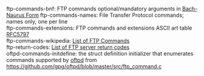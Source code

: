 ftp-commands-bnf: FTP commands optional/mandatory arguments in [Bach-Naurus Form](https://wikipedia.org/wiki/Backus%E2%80%93Naur_form)
ftp-commands-names: File Transfer Protocol commands; names only, one per line  
ftp-commands-extensions: FTP commands and extensions ASCII art table [RFC5797](https://tool.ietf.org/html/rfc5797)  
ftp-commands-wikipedia: [List of FTP Commands](https://wikipedia.org/wiki/List_of_FTP_commands)  
ftp-return-codes: [List of FTP server return codes](https://wikipedia.org/wiki/List_of_FTP_server_return_codes)  
oftpd-commands-initdefine: the struct definition initializer that enumerates commands supported by [oftpd](https://www.time-travellers.org/oftpd) from <https://github.com/gpg/oftpd/blob/master/src/ftp_command.c>  
